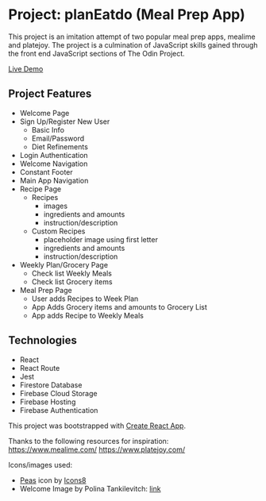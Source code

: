 # Project: planEatdo (Meal Prep App)

This project is an imitation attempt of two popular meal prep apps, mealime and platejoy. The project is a culmination of JavaScript skills gained through the front end JavaScript sections of The Odin Project.

[Live Demo]()

## Project Features

- Welcome Page
- Sign Up/Register New User
  - Basic Info
  - Email/Password
  - Diet Refinements
- Login Authentication
- Welcome Navigation
- Constant Footer
- Main App Navigation
- Recipe Page
  - Recipes
    - images
    - ingredients and amounts
    - instruction/description
  - Custom Recipes
    - placeholder image using first letter
    - ingredients and amounts
    - instruction/description
- Weekly Plan/Grocery Page
  - Check list Weekly Meals
  - Check list Grocery items
- Meal Prep Page
  - User adds Recipes to Week Plan
  - App Adds Grocery items and amounts to Grocery List
  - App adds Recipe to Weekly Meals

## Technologies

- React
- React Route
- Jest
- Firestore Database
- Firebase Cloud Storage
- Firebase Hosting
- Firebase Authentication

This project was bootstrapped with [Create React App](https://github.com/facebook/create-react-app).

Thanks to the following resources for inspiration:
https://www.mealime.com/
https://www.platejoy.com/

Icons/images used:

- <a target="_blank" href="https://icons8.com/icon/18956/peas">Peas</a> icon by <a target="_blank" href="https://icons8.com">Icons8</a>
- Welcome Image by Polina Tankilevitch: [link](https://www.pexels.com/photo/hawaiian-dish-in-white-paper-bowls-4828210/)
